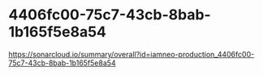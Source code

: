 # 4406fc00-75c7-43cb-8bab-1b165f5e8a54
https://sonarcloud.io/summary/overall?id=iamneo-production_4406fc00-75c7-43cb-8bab-1b165f5e8a54
